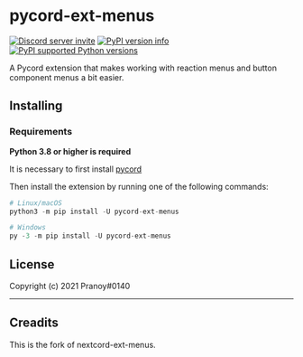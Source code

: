 # pycord-ext-menus

[![Discord server invite](https://img.shields.io/discord/881118111967883295?color=blue&label=discord)](https://discord.gg/JtpqU3rFhz)
[![PyPI version info](https://img.shields.io/pypi/v/pycord-ext-menus.svg)](https://pypi.python.org/pypi/pycord-ext-menus)
[![PyPI supported Python versions](https://img.shields.io/pypi/pyversions/pycord.svg)](https://pypi.python.org/pypi/pycord)
<!-- [![pycord-ext-menus Documentation](https://img.shields.io/readthedocs/pycord-ext-menus.svg)](https://pycord-ext-menus.readthedocs.io) -->

A Pycord extension that makes working with reaction menus and button component menus a bit easier.

<!-- ![embed buttons example](https://user-images.githubusercontent.com/20955511/139876561-d30fe623-3352-45b0-8bea-e1b7eefa1cc7.gif) -->

## Installing

### Requirements

**Python 3.8 or higher is required**

It is necessary to first install [pycord](https://github.com/pycord)

Then install the extension by running one of the following commands:

```py
# Linux/macOS
python3 -m pip install -U pycord-ext-menus

# Windows
py -3 -m pip install -U pycord-ext-menus
```

<!-- ## Links

- [Documentation](https://pycord-ext-menus.readthedocs.io/en/latest/)
- [Usage Examples](https://github.com/pycord/pycord-ext-menus/tree/master/examples)
- [Official Discord server](https://discord.gg/ZebatWssCB) -->

## License

Copyright (c) 2021 Pranoy#0140

-----------

## Creadits
This is the fork of nextcord-ext-menus.